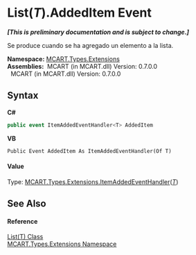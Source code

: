 # List(*T*).AddedItem Event
 _**\[This is preliminary documentation and is subject to change.\]**_

Se produce cuando se ha agregado un elemento a la lista.

**Namespace:**&nbsp;<a href="a8e71047-44e0-7000-43f0-67a6f5b9758c">MCART.Types.Extensions</a><br />**Assemblies:**&nbsp;&nbsp;MCART (in MCART.dll) Version: 0.7.0.0<br />&nbsp;&nbsp;MCART (in MCART.dll) Version: 0.7.0.0<br />

## Syntax

**C#**<br />
``` C#
public event ItemAddedEventHandler<T> AddedItem
```

**VB**<br />
``` VB
Public Event AddedItem As ItemAddedEventHandler(Of T)
```


#### Value
Type: <a href="55fbc26f-4d2f-6220-fa7e-12877eca58f4">MCART.Types.Extensions.ItemAddedEventHandler</a>(<a href="e472f890-0d94-e75b-9f29-f49cc04a830f">*T*</a>)

## See Also


#### Reference
<a href="e472f890-0d94-e75b-9f29-f49cc04a830f">List(T) Class</a><br /><a href="a8e71047-44e0-7000-43f0-67a6f5b9758c">MCART.Types.Extensions Namespace</a><br />